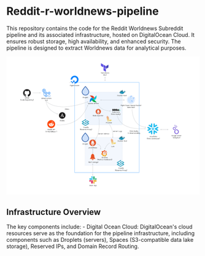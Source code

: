 # Reddit-r-worldnews-pipeline

This repository contains the code for the Reddit Worldnews Subreddit pipeline and its associated infrastructure, hosted on DigitalOcean Cloud. It ensures robust storage, high availability, and enhanced security. The pipeline is designed to extract Worldnews data for analytical purposes.

<img src="static/r:-reddit-1.png" alt="Architecture"/>

## Infrastructure Overview

The key components include:
    - Digital Ocean Cloud: DigitalOcean's cloud resources serve as the foundation for the pipeline infrastructure, including components such as Droplets (servers), Spaces (S3-compatible data lake storage), Reserved IPs, and Domain Record Routing.


<!-- <img src="static/r-worldnews-dashboard.png" alt="Dashboard" width="70%"/> -->